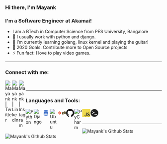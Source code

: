 ### Hi there, I'm Mayank

### I'm a Software Engineer at Akamai!
- I am a BTech in Computer Science from PES University, Bangalore
- 🔭 I usually work with python and django.
- 🌱 I’m currently learning golang, linux kernel and playing the guitar!
- 🥅 2020 Goals: Contribute more to Open Source projects
- ⚡ Fun fact: I love to play video games.

---

### Connect with me:

[<img align="left" alt="Mayank | Twitter" width="22px" src="https://cdn.jsdelivr.net/npm/simple-icons@v3/icons/twitter.svg" />][twitter]
[<img align="left" alt="Mayank | LinkedIn" width="22px" src="https://cdn.jsdelivr.net/npm/simple-icons@v3/icons/linkedin.svg" />][linkedin]
[<img align="left" alt="Mayank | Instagram" width="22px" src="https://cdn.jsdelivr.net/npm/simple-icons@v3/icons/instagram.svg" />][instagram]

<br />

---

### Languages and Tools:

<img align="left" alt="Python" width="26px" src="https://upload.wikimedia.org/wikipedia/commons/thumb/c/c3/Python-logo-notext.svg/1024px-Python-logo-notext.svg.png" />
<img align="left" alt="Django" width="26px" src="https://lucasbiason.github.io/images/logos/django-min.png" />
<img align="left" alt="SQL" width="26px" src="https://raw.githubusercontent.com/github/explore/80688e429a7d4ef2fca1e82350fe8e3517d3494d/topics/sql/sql.png" />
<img align="left" alt="Ubuntu" width="26px" src="https://kashewnuts.github.io/_images/ubuntu-logo.png" />
<img align="left" alt="Git" width="26px" src="https://raw.githubusercontent.com/github/explore/80688e429a7d4ef2fca1e82350fe8e3517d3494d/topics/git/git.png" />
<img align="left" alt="GitHub" width="26px" src="https://raw.githubusercontent.com/github/explore/78df643247d429f6cc873026c0622819ad797942/topics/github/github.png" />
<img align="left" alt="PyCharm" width="26px" src="https://cw-production-assetsbucket-8j84s7jns7p2.s3.amazonaws.com/media/blog-images/logo.png" />
<img align="left" alt="JavaScript" width="26px" src="https://raw.githubusercontent.com/github/explore/80688e429a7d4ef2fca1e82350fe8e3517d3494d/topics/javascript/javascript.png" />
<img align="left" alt="HTML5" width="26px" src="https://raw.githubusercontent.com/github/explore/80688e429a7d4ef2fca1e82350fe8e3517d3494d/topics/terminal/terminal.png" />

<br />
<br />

---

<img align="left" alt="Mayank's Github Stats" src="https://github-readme-stats.vercel.app/api?username=IamMayankThakur&count_private=true&show_icons=true&hide_border=true&theme=radical" />

<img align="left" alt="Mayank's Github Stats" src="https://github-readme-stats.vercel.app/api/top-langs/?username=anuraghazra&layout=compact)](https://github.com/anuraghazra/github-readme-stats" />

[twitter]: https://twitter.com/TheMayankThakur
[instagram]: https://instagram.com/IamMayankThakur
[linkedin]: https://linkedin.com/in/IamMayankThakur
